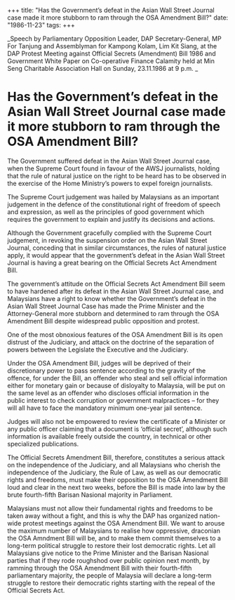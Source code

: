 +++ 
title: "Has the Government’s defeat in the Asian Wall Street Journal case made it more stubborn to ram through the OSA Amendment Bill?"
date: "1986-11-23"
tags:
+++

_Speech by Parliamentary Opposition Leader, DAP Secretary-General, MP For Tanjung and Assemblyman for Kampong Kolam, Lim Kit Siang, at the DAP Protest Meeting against Official Secrets (Amendment) Bill 1986 and Government White Paper on Co-operative Finance Calamity held at Min Seng Charitable Association Hall on Sunday, 23.11.1986 at 9 p.m.	_

# Has the Government’s defeat in the Asian Wall Street Journal case made it more stubborn to ram through the OSA Amendment Bill?
					
The Government suffered defeat in the Asian Wall Street Journal case, when the Supreme Court found in favour of the AWSJ journalists, holding that the rule of natural justice on the right to be heard has to be observed in the exercise of the Home Ministry’s powers to expel foreign journalists.</u>

The Supreme Court judgement was hailed by Malaysians as an important judgement in the defence of the constitutional right of freedom of speech and expression, as well as the principles of good government which requires the government to explain and justify its decisions and actions.

Although the Government gracefully complied with the Supreme Court judgement, in revoking the suspension order on the Asian Wall Street Journal, conceding that in similar circumstances, the rules of natural justice apply, it would appear that the government’s defeat in the Asian Wall Street Journal is having a great bearing on the Official Secrets Act Amendment Bill.

The government’s attitude on the Official Secrets Act Amendment Bill seem to have hardened after its defeat in the Asian Wall Street Journal case, and Malaysians have a right to know whether the Government’s defeat in the Asian Wall Street Journal Case has made the Prime Minister and the Attorney-General more stubborn and determined to ram through the OSA Amendment Bill despite widespread public opposition and protest.

One of the most obnoxious features of the OSA Amendment Bill is its open distrust of the Judiciary, and attack on the doctrine of the separation of powers between the Legislate the Executive and the Judiciary.

Under the OSA Amendment Bill, judges will be deprived of their discretionary power to pass sentence according to the gravity of the offence, for under the Bill, an offender who steal and sell official information either for monetary gain or because of disloyalty to Malaysia, will be put on the same level as an offender who discloses official information in the public interest to check corruption or government malpractices – for they will all have to face the mandatory minimum one-year jail sentence.

Judges will also not be empowered to review the certificate of a Minister or any public officer claiming that a document is ‘official secret’, although such information is available freely outside the country, in technical or other specialized publications.

The Official Secrets Amendment Bill, therefore, constitutes a serious attack on the independence of the Judiciary, and all Malaysians 
who cherish the independence of the Judiciary, the Rule of Law, as well as our democratic rights and freedoms, must make their opposition to the OSA Amendment Bill loud and clear in the next two weeks, before the Bill is made into law by the brute fourth-fifth Barisan Nasional majority in Parliament.

Malaysians must not allow their fundamental rights and freedoms to be taken away without a fight, and this is why the DAP has organized nation-wide protest meetings against the OSA Amendment Bill. We want to arouse the maximum number of Malaysians to realise how oppressive, draconian the OSA Amndment  Bill will be, and to make them commit themselves to a long-term political struggle to restore their lost democratic rights. Let all Malaysians give notice to the Prime Minister and the Barisan Nasional parties that if they rode roughshod over public opinion next month, by ramming through the OSA Amendment Bill with their fourth-fifth parliamentary majority, the people of Malaysia will declare a long-term struggle to restore their democratic rights starting with the repeal of the Official Secrets Act.
 
